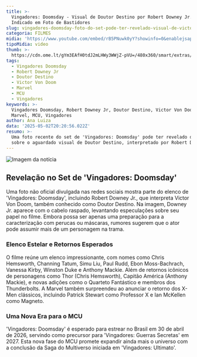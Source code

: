 ```yaml
---
title: >-
  Vingadores: Doomsday - Visual de Doutor Destino por Robert Downey Jr. é
  Indicado em Foto de Bastidores
slug: vingadores-doomsday-foto-do-set-pode-ter-revelado-visual-de-victor-von-doom
categoria: FILMES
midia: 'https://www.youtube.com/embed/rB5PNuwk0yY?showinfo=0&enablejsapi=1'
tipoMidia: video
thumb: >-
  https://cdn.ome.lt/gYm3EAfH0tdJ2mLHWy3WWjZ-pVU=/480x360/smart/extras/conteudos/01_COf2ZFQ.jpg
tags:
  - Vingadores Doomsday
  - Robert Downey Jr
  - Doutor Destino
  - Victor Von Doom
  - Marvel
  - MCU
  - Vingadores
keywords: >-
  Vingadores Doomsday, Robert Downey Jr, Doutor Destino, Victor Von Doom,
  Marvel, MCU, Vingadores
author: Ana Luiza
data: '2025-05-02T20:20:56.022Z'
resumo: >-
  Uma foto recente do set de 'Vingadores: Doomsday' pode ter revelado detalhes
  sobre o aguardado visual de Doutor Destino, interpretado por Robert Downey Jr.
---
```




![Imagem da notícia](https://cdn.ome.lt/jZnTeY_SIhKHQUnOEEKJ3ixgY7w=/fit-in/837x500/smart/uploads/conteudo/fotos/Captura_de_tela_2025-05-02_170702.png)

## Revelação no Set de 'Vingadores: Doomsday'

Uma foto não oficial divulgada nas redes sociais mostra parte do elenco de 'Vingadores: Doomsday', incluindo Robert Downey Jr., que interpreta Victor Von Doom, também conhecido como Doutor Destino. Na imagem, Downey Jr. aparece com o cabelo raspado, levantando especulações sobre seu papel no filme. Embora possa ser apenas uma preparação para a caracterização com perucas ou máscaras, rumores sugerem que o ator pode assumir mais de um personagem na trama.

### Elenco Estelar e Retornos Esperados

O filme reúne um elenco impressionante, com nomes como Chris Hemsworth, Channing Tatum, Simu Liu, Paul Rudd, Ebon Moss-Bachrach, Vanessa Kirby, Winston Duke e Anthony Mackie. Além de retornos icônicos de personagens como Thor (Chris Hemsworth), Capitão América (Anthony Mackie), e novas adições como o Quarteto Fantástico e membros dos Thunderbolts. A Marvel também surpreendeu ao anunciar o retorno dos X-Men clássicos, incluindo Patrick Stewart como Professor X e Ian McKellen como Magneto.

### Uma Nova Era para o MCU

'Vingadores: Doomsday' é esperado para estrear no Brasil em 30 de abril de 2026, servindo como precursor para 'Vingadores: Guerras Secretas' em 2027. Esta nova fase do MCU promete expandir ainda mais o universo com a conclusão da Saga do Multiverso iniciada em 'Vingadores: Ultimato'.

